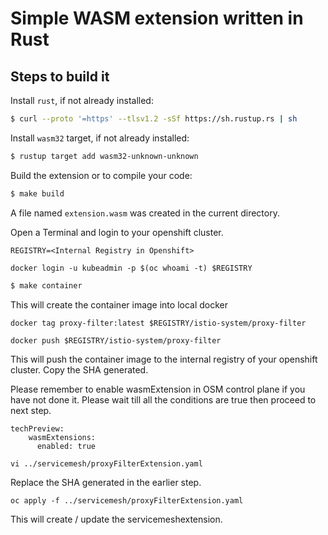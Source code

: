 # Simple WASM extension written in Rust

## Steps to build it

Install `rust`, if not already installed:

```sh
$ curl --proto '=https' --tlsv1.2 -sSf https://sh.rustup.rs | sh
```

Install `wasm32` target, if not already installed:

```sh
$ rustup target add wasm32-unknown-unknown
```

Build the extension or to compile your code:

```sh
$ make build
```

A file named `extension.wasm` was created in the current directory.


Open a Terminal and login to your openshift cluster.  
``` 
REGISTRY=<Internal Registry in Openshift>

docker login -u kubeadmin -p $(oc whoami -t) $REGISTRY
```

```sh
$ make container
```

This will create the container image into local docker 

```
docker tag proxy-filter:latest $REGISTRY/istio-system/proxy-filter

docker push $REGISTRY/istio-system/proxy-filter
```
This will push the container image to the internal registry of your openshift cluster. Copy the SHA generated. 

Please remember to enable wasmExtension in OSM control plane if you have not done it. Please wait till all the conditions are true then proceed to next step.

```
techPreview:
    wasmExtensions:
      enabled: true
```

```
vi ../servicemesh/proxyFilterExtension.yaml
```
Replace the SHA generated in the earlier step.  

```
oc apply -f ../servicemesh/proxyFilterExtension.yaml 
```
This will create / update the servicemeshextension.


